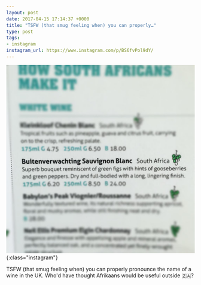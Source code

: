 ```yaml
---
layout: post
date: 2017-04-15 17:14:37 +0000
title: "TSFW (that smug feeling when) you can properly…"
type: post
tags:
- instagram
instagram_url: https://www.instagram.com/p/BS6fvPol9dY/
---
```


![Instagram - BS6fvPol9dY](/img/BS6fvPol9dY.jpg){:class="instagram"}

TSFW (that smug feeling when) you can properly pronounce the name of a wine in the UK. Who'd have thought Afrikaans would be useful outside 🇿🇦?
